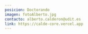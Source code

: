 ```yaml
---
posicion: Doctorando
imagen: fotoAlberto.jpg
contacto: alberto.calderon@udit.es
link: https://calde-core.vercel.app
---
```

